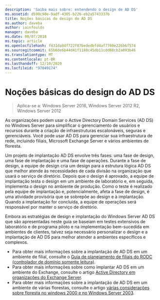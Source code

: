 ```yaml
---
description: 'Saiba mais sobre: entendendo o design de AD DS'
ms.assetid: d590c90e-9adf-4305-b226-eb2a5743337b
title: Noções básicas do design do AD DS
ms.author: daveba
author: iainfoulds
manager: daveba
ms.date: 08/07/2018
ms.topic: article
ms.openlocfilehash: fd31da84f722f07bededbfd4af7760e226b6f574
ms.sourcegitcommit: 65b6de6b44d41f1180c45db11cdd60cb2a093b46
ms.translationtype: MT
ms.contentlocale: pt-BR
ms.lasthandoff: 12/10/2020
ms.locfileid: "97049174"
---
```

# <a name="understanding-ad-ds-design"></a>Noções básicas do design do AD DS

> Aplica-se a: Windows Server 2016, Windows Server 2012 R2, Windows Server 2012

As organizações podem usar o Active Directory Domain Services (AD DS) no Windows Server para simplificar o gerenciamento de usuários e recursos durante a criação de infraestruturas escalonáveis, seguras e gerenciáveis. Você pode usar AD DS para gerenciar sua infraestrutura de rede, incluindo filiais, Microsoft Exchange Server e vários ambientes de floresta.

Um projeto de implantação AD DS envolve três fases: uma fase de design, uma fase de implantação e uma fase de operações. Durante a fase de design, a equipe de design cria um design para a estrutura lógica AD DS que melhor atende às necessidades de cada divisão na organização que usará o serviço de diretório. Depois que o design é aprovado, a equipe de implantação testa o design em um ambiente de laboratório e, em seguida, implementa o design no ambiente de produção. Como o teste é realizado pela equipe de implantação e, potencialmente, afeta a fase de design, é uma atividade provisória que se sobrepõe ao design e à implantação. Quando a implantação for concluída, a equipe de operações será responsável por manter o serviço de diretório.

Embora as estratégias de design e implantação do Windows Server AD DS que são apresentadas neste guia se baseiam em testes extensivos de laboratório e de programa piloto e na implementação bem-sucedida em ambientes de clientes, talvez seja necessário personalizar o design e a implantação de AD DS para melhor atender a ambientes específicos e complexos.

- Para obter mais informações sobre a implantação de AD DS em um ambiente de filial, consulte o [Guia de planejamento de filiais do RODC (controlador de domínio somente leitura)](/previous-versions/windows/it-pro/windows-server-2008-r2-and-2008/dd734758(v=ws.10)).
- Para obter mais informações sobre como implantar AD DS em um ambiente do Exchange, consulte o artigo [Active Directory em organizações do Exchange Server](/exchange/plan-and-deploy/active-directory/active-directory).
- Para obter mais informações sobre a implantação de AD DS em um ambiente de várias florestas, consulte o artigo [várias considerações sobre floresta no windows 2000 e no Windows Server 2003](/previous-versions/windows/it-pro/windows-server-2003/cc739395(v=ws.10)).
